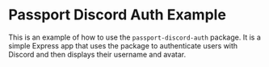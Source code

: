 # Passport Discord Auth Example

This is an example of how to use the `passport-discord-auth` package. It is a simple Express app that uses the package to authenticate users with Discord and then displays their username and avatar.
